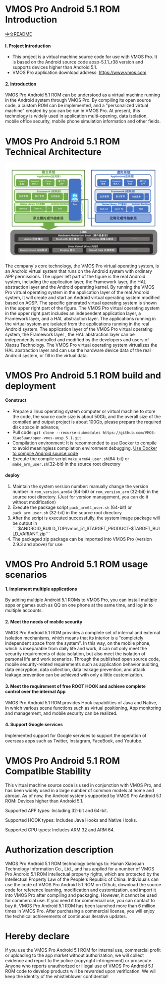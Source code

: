 # VMOS Pro Android 5.1 ROM Introduction
[中文README](./vmosdocs/README_CN.md)
#### I. Project Introduction
* This project is a virtual machine source code for use with VMOS Pro. It is based on the Android source code aosp-5.1.1_r38 version and supports devices higher than Android 5.1.
* VMOS Pro application download address: https://www.vmos.com

#### 2. Introduction
VMOS Pro Android 5.1 ROM can be understood as a virtual machine running in the Android system through VMOS Pro. By compiling its open source code, a custom ROM can be implemented, and a "personalized virtual machine" created by you can be run in VMOS Pro.
At present, this technology is widely used in application multi-opening, data isolation, mobile office security, mobile phone simulation information and other fields.

# VMOS Pro Android 5.1 ROM Technical Architecture
![Gopher image](vmosdocs/images/architecture.png)
The company's core technology, the VMOS Pro virtual operating system, is an Android virtual system that runs on the Android system with ordinary APP permissions. The upper left part of the figure is the real Android system, including the application layer, the Framework layer, the HAL abstraction layer and the Android operating kernel.
By running the VMOS Pro virtual operating system in the application layer of the real Android system, it will create and start an Android virtual operating system modified based on AOSP. The specific generated virtual operating system is shown in the upper right part of the figure.
The VMOS Pro virtual operating system in the upper right part includes an independent application layer, a Framework layer, and a HAL abstraction layer. The applications running in the virtual system are isolated from the applications running in the real Android system. The application layer of the VMOS Pro virtual operating system, the Framework layer , the HAL abstraction layer can be independently controlled and modified by the developers and users of Xiaosu Technology. The VMOS Pro virtual operating system virtualizes the HAL abstraction layer and can use the hardware device data of the real Android system, or fill in the virtual data.


# VMOS Pro Android 5.1 ROM build and deployment
#### Construct
* Prepare a linux operating system computer or virtual machine to store the code, the source code size is about 50Gb, and the overall size of the compiled and output project is about 100Gb, please prepare the required disk space in advance;
* Pull code: ```git clone --recurse-submodules https://github.com/VMOS-XiaoSuan/open-vmos-aosp_5.1.git```
* Compilation environment: It is recommended to use Docker to compile to avoid meaningless compilation environment debugging. [Use Docker to compile Android source code](./Compile%20AOSP%20with%20Docker.md)
* Execute the compile script ```make_arm64_user.sh```(64-bit) or ```make_arm_user.sh```(32-bit) in the source root directory

#### deploy
1. Maintain the system version number: manually change the version number in ```rom_version_arm64``` (64-bit) or ```rom_version_arm``` (32-bit) in the source root directory. (Just for version management, you can do it without modification)
2. Execute the package script ```pack_arm64_user.sh``` (64-bit) or ```pack_arm_user.sh``` (32-bit) in the source root directory
3. After the script is executed successfully, the system image package will be output in ````$ANDROID_BUILD_TOP/vmos_51_$TARGET_PRODUCT-$TARGET_BUILD_VARIANT.zip```
4. The packaged zip package can be imported into VMOS Pro (version 2.9.3 and above) for use

# VMOS Pro Android 5.1 ROM usage scenarios
#### 1. Implement multiple applications
By adding multiple Android 5.1 ROMs to VMOS Pro, you can install multiple apps or games such as QQ on one phone at the same time, and log in to multiple accounts.

#### 2. Meet the needs of mobile security
VMOS Pro Android 5.1 ROM provides a complete set of internal and external isolation mechanisms, which means that its interior is a "completely independent space from the system". In this way, on the mobile phone, which is inseparable from daily life and work, it can not only meet the security requirements of data isolation, but also meet the isolation of personal life and work scenarios.
Through the published open source code, mobile security-related requirements such as application behavior auditing, data encryption, data collection, data leakage prevention, and attack leakage prevention can be achieved with only a little customization.

#### 3. Meet the requirement of free ROOT HOOK and achieve complete control over the internal App
VMOS Pro Android 5.1 ROM provides Hook capabilities of Java and Native, in which various scene functions such as virtual positioning, App monitoring and management, and mobile security can be realized.

#### 4. Support Google services
Implemented support for Google services to support the operation of overseas apps such as Twitter, Instagram, FaceBook, and Youtube.

# VMOS Pro Android 5.1 ROM Compatible Stability
This virtual machine source code is used in conjunction with VMOS Pro, and has been widely used in a large number of common models at home and abroad.
As of now, the Android systems supported by VMOS Pro Android 5.1 ROM:
Devices higher than Android 5.1.
  
Supported APP types:
Including 32-bit and 64-bit.
  
Supported HOOK types:
Includes Java Hooks and Native Hooks.
  
Supported CPU types:
Includes ARM 32 and ARM 64.

# Authorization description
VMOS Pro Android 5.1 ROM technology belongs to: Hunan Xiaosuan Technology Information Co., Ltd., and has applied for a number of VMOS Pro Android 5.1 ROM intellectual property rights, which are protected by the Intellectual Property Law of the People's Republic of China.
Individuals can use the code of VMOS Pro Android 5.1 ROM on Github, download the source code for reference learning, modification and customization, and import it into VMOS Pro after compiling and packaging.
However, it cannot be used for commercial use. If you need it for commercial use, you can contact to buy it. VMOS Pro Android 5.1 ROM has been launched more than 6 million times in VMOS Pro. After purchasing a commercial license, you will enjoy the technical achievements of continuous iterative updates.

# Hereby declare
If you use the VMOS Pro Android 5.1 ROM for internal use, commercial profit or uploading to the app market without authorization, we will collect evidence and report to the police (copyright infringement) or prosecute.
Anyone who reports unauthorized or illegal use of VMOS Pro Android 5.1 ROM code to develop products will be rewarded upon verification. We will keep the identity of the whistleblower confidential!